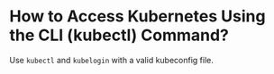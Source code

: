 # How to Access Kubernetes Using the CLI (kubectl) Command?

<head>
  <link rel="canonical" href="https://docs.kuberocketci.io/faq/how-to/devops/access-kubernetes-with-kubectl/" />
</head>

Use `kubectl` and `kubelogin` with a valid kubeconfig file.
